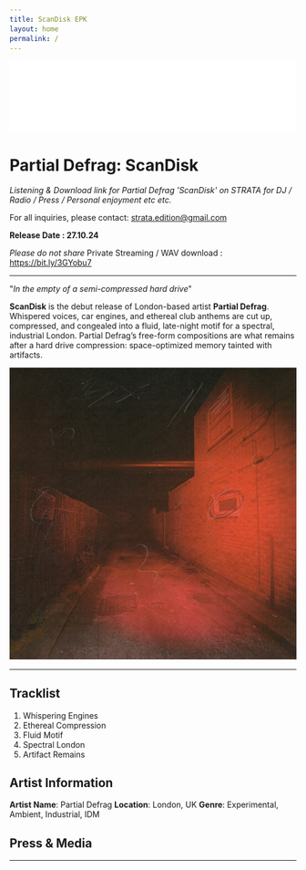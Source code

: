 ```yaml
---
title: ScanDisk EPK
layout: home
permalink: /
---
```


<img src="logo.png" alt="Strata Logo" class="centered-logo">

# Partial Defrag: ScanDisk

*Listening & Download link for Partial Defrag 'ScanDisk' on STRATA for DJ / Radio / Press / Personal enjoyment etc etc.*

For all inquiries, please contact: strata.edition@gmail.com

**Release Date : 27.10.24**

*Please do not share* Private Streaming / WAV download : https://bit.ly/3GYobu7

---

"*In the empty of a semi-compressed hard drive*"

**ScanDisk** is the debut release of London-based artist **Partial Defrag**. Whispered voices, car engines, and ethereal club anthems are cut up, compressed, and congealed into a fluid, late-night motif for a spectral, industrial London. Partial Defrag’s free-form compositions are what remains after a hard drive compression: space-optimized memory tainted with artifacts.

<img src="cover.jpg" alt="ScanDisk Cover" class="centered-image">

---

## Tracklist

1. Whispering Engines
2. Ethereal Compression
3. Fluid Motif
4. Spectral London
5. Artifact Remains


## Artist Information

**Artist Name**: Partial Defrag
**Location**: London, UK
**Genre**: Experimental, Ambient, Industrial, IDM


## Press & Media



---
